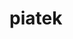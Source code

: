 
<!-- README.md is generated from README.Rmd. Please edit that file -->

# piatek

<!-- badges: start -->

<!-- badges: end -->
